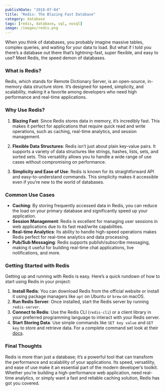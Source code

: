 ```yaml
---
publishDate: "2018-07-04"
title: "Redis: The Blazing Fast Database"
category: database
tags: [redis, database, sql, nosql]
image: /images/redis.png
---
```


When you think of databases, you probably imagine massive tables, complex queries, and waiting for your data to load. But what if I told you there’s a database out there that’s lightning-fast, super flexible, and easy to use? Meet Redis, the speed demon of databases.

### What is Redis?

Redis, which stands for Remote Dictionary Server, is an open-source, in-memory data structure store. It’s designed for speed, simplicity, and scalability, making it a favorite among developers who need high performance and real-time applications.

### Why Use Redis?

1. **Blazing Fast**: Since Redis stores data in memory, it’s incredibly fast. This makes it perfect for applications that require quick read and write operations, such as caching, real-time analytics, and session management.

2. **Flexible Data Structures**: Redis isn’t just about plain key-value pairs. It supports a variety of data structures like strings, hashes, lists, sets, and sorted sets. This versatility allows you to handle a wide range of use cases without compromising on performance.

3. **Simplicity and Ease of Use**: Redis is known for its straightforward API and easy-to-understand commands. This simplicity makes it accessible even if you’re new to the world of databases.

### Common Use Cases

- **Caching**: By storing frequently accessed data in Redis, you can reduce the load on your primary database and significantly speed up your application.
- **Session Management**: Redis is excellent for managing user sessions in web applications due to its fast read/write capabilities.
- **Real-time Analytics**: Its ability to handle high-speed operations makes Redis perfect for real-time analytics and data processing.
- **Pub/Sub Messaging**: Redis supports publish/subscribe messaging, making it useful for building real-time chat applications, live notifications, and more.

### Getting Started with Redis

Getting up and running with Redis is easy. Here’s a quick rundown of how to start using Redis in your project:

1. **Install Redis**: You can download Redis from the official website or install it using package managers like `apt` on Ubuntu or `brew` on macOS.
2. **Run Redis Server**: Once installed, start the Redis server by running `redis-server`.
3. **Connect to Redis**: Use the Redis CLI (`redis-cli`) or a client library in your preferred programming language to interact with your Redis server.
4. **Start Storing Data**: Use simple commands like `SET key value` and `GET key` to store and retrieve data. For a complete command set look at their [docs](https://redis.io/docs/latest/commands/).

### Final Thoughts

Redis is more than just a database; it’s a powerful tool that can transform the performance and scalability of your applications. Its speed, versatility, and ease of use make it an essential part of the modern developer’s toolkit. Whether you’re building a high-performance web application, need real-time analytics, or simply want a fast and reliable caching solution, Redis has got you covered.
